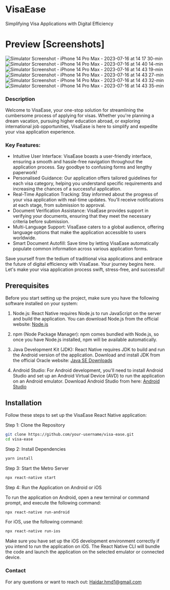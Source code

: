 # VisaEase
Simplifying Visa Applications with Digital Efficiency

# Preview [Screenshots]

![Simulator Screenshot - iPhone 14 Pro Max - 2023-07-16 at 14 17 30-min](https://github.com/haidarhmd1/visa-ease-app/assets/30661408/86100d85-32b8-476d-8e58-a3184c0ada02)
![Simulator Screenshot - iPhone 14 Pro Max - 2023-07-16 at 14 40 14-min](https://github.com/haidarhmd1/visa-ease-app/assets/30661408/723fb72d-abbf-43a9-b7d7-28b2cdb9b80f)
![Simulator Screenshot - iPhone 14 Pro Max - 2023-07-16 at 14 43 19-min](https://github.com/haidarhmd1/visa-ease-app/assets/30661408/83363edc-fd8d-4162-a7e9-c881b561d705)
![Simulator Screenshot - iPhone 14 Pro Max - 2023-07-16 at 14 43 27-min](https://github.com/haidarhmd1/visa-ease-app/assets/30661408/dbf88449-58af-46a8-8f52-5f1b5e48abd8)
![Simulator Screenshot - iPhone 14 Pro Max - 2023-07-16 at 14 43 32-min](https://github.com/haidarhmd1/visa-ease-app/assets/30661408/b178edbf-2cd9-4b20-9747-4d49def350c4)
![Simulator Screenshot - iPhone 14 Pro Max - 2023-07-16 at 14 43 35-min](https://github.com/haidarhmd1/visa-ease-app/assets/30661408/120b0222-6cec-4cd4-854d-81ef7e7dad41)

### Description
Welcome to VisaEase, your one-stop solution for streamlining the cumbersome process of applying for visas. Whether you're planning a dream vacation, pursuing higher education abroad, or exploring international job opportunities, VisaEase is here to simplify and expedite your visa application experience.

### Key Features:

- Intuitive User Interface: VisaEase boasts a user-friendly interface, ensuring a smooth and hassle-free navigation throughout the application process. Say goodbye to confusing forms and lengthy paperwork!
- Personalised Guidance: Our application offers tailored guidelines for each visa category, helping you understand specific requirements and increasing the chances of a successful application.
- Real-Time Application Tracking: Stay informed about the progress of your visa application with real-time updates. You'll receive notifications at each stage, from submission to approval.
- Document Verification Assistance: VisaEase provides support in verifying your documents, ensuring that they meet the necessary criteria before submission.
- Multi-Language Support: VisaEase caters to a global audience, offering language options that make the application accessible to users worldwide.
- Smart Document Autofill: Save time by letting VisaEase automatically populate common information across various application forms.


Save yourself from the tedium of traditional visa applications and embrace the future of digital efficiency with VisaEase. Your journey begins here. Let's make your visa application process swift, stress-free, and successful!


## Prerequisites

Before you start setting up the project, make sure you have the following software installed on your system:

1. Node.js: React Native requires Node.js to run JavaScript on the server and build the application. You can download Node.js from the official website: [Node.js](https://nodejs.org/)

2. npm (Node Package Manager): npm comes bundled with Node.js, so once you have Node.js installed, npm will be available automatically.

3. Java Development Kit (JDK): React Native requires JDK to build and run the Android version of the application. Download and install JDK from the official Oracle website: [Java SE Downloads](https://www.oracle.com/java/technologies/javase-downloads.html)

4. Android Studio: For Android development, you'll need to install Android Studio and set up an Android Virtual Device (AVD) to run the application on an Android emulator. Download Android Studio from here: [Android Studio](https://developer.android.com/studio)

## Installation

Follow these steps to set up the VisaEase React Native application:

Step 1: Clone the Repository

```bash
git clone https://github.com/your-username/visa-ease.git
cd visa-ease
```
Step 2: Install Dependencies
```bash
yarn install
```
Step 3: Start the Metro Server

```bash
npx react-native start
````
Step 4: Run the Application on Android or iOS

To run the application on Android, open a new terminal or command prompt, and execute the following command:
```bash
npx react-native run-android
```
For iOS, use the following command:

```bash
npx react-native run-ios
```
Make sure you have set up the iOS development environment correctly if you intend to run the application on iOS. The React Native CLI will bundle the code and launch the application on the selected emulator or connected device.

### Contact
For any questions or want to reach out: Haidar.hmd1@gmail.com
